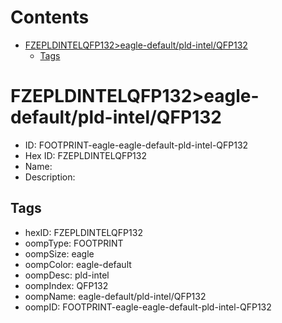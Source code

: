 



Contents
========

* [FZEPLDINTELQFP132>eagle-default/pld-intel/QFP132](#fzepldintelqfp132eagle-defaultpld-intelqfp132)
	* [Tags](#tags)

# FZEPLDINTELQFP132>eagle-default/pld-intel/QFP132

- ID: FOOTPRINT-eagle-eagle-default-pld-intel-QFP132
- Hex ID: FZEPLDINTELQFP132
- Name: 
- Description: 

## Tags

- hexID: FZEPLDINTELQFP132
- oompType: FOOTPRINT
- oompSize: eagle
- oompColor: eagle-default
- oompDesc: pld-intel
- oompIndex: QFP132
- oompName: eagle-default/pld-intel/QFP132
- oompID: FOOTPRINT-eagle-eagle-default-pld-intel-QFP132
